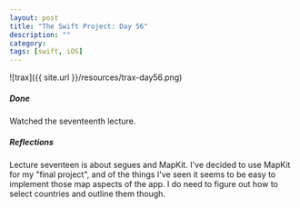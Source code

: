 ```yaml
---
layout: post
title: "The Swift Project: Day 56"
description: ""
category:
tags: [swift, iOS]
---
```


![trax]({{ site.url }}/resources/trax-day56.png)

##### Done

Watched the seventeenth lecture.

##### Reflections

Lecture seventeen is about segues and MapKit. I've decided to use MapKit for my "final project", and of the things I've seen it seems to be easy to implement those map aspects of the app. I do need to figure out how to select countries and outline them though.
